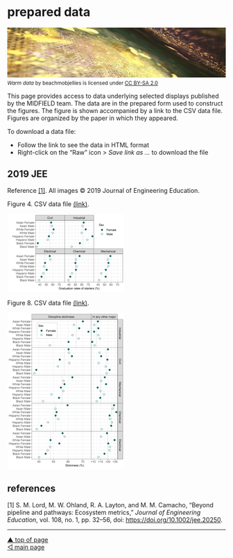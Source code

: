 prepared data
================

![](../resources/data-image-2.png) <small> <br> <i>Warm data</i> by
beachmobjellies is licensed under
<a href="https://creativecommons.org/licenses/by-sa/2.0/legalcode">CC
BY-SA 2.0</a> <br> </small>

This page provides access to data underlying selected displays published
by the MIDFIELD team. The data are in the prepared form used to
construct the figures. The figure is shown accompanied by a link to the
CSV data file. Figures are organized by the paper in which they
appeared.

To download a data file:

-   Follow the link to see the data in HTML format
-   Right-click on the “Raw” icon &gt; *Save link as …* to download the
    file

## 2019 JEE

Reference [\[1\]](#ref-Lord+Ohland+Layton+Camacho:2019). All images
&#169; 2019 Journal of Engineering Education.

Figure 4. CSV data file [(link)](../data/2019-jee-figure-4-data.csv).

![](../figures/thumbnail-fig004-grad-rate.png)

Figure 8. CSV data file [(link)](../data/2019-jee-figure-8-data.csv).

![](../figures/thumbnail-fig008-stickiness.png)

## references

<div id="refs" class="references csl-bib-body">

<div id="ref-Lord+Ohland+Layton+Camacho:2019" class="csl-entry">

<span class="csl-left-margin">\[1\] </span><span
class="csl-right-inline">S. M. Lord, M. W. Ohland, R. A. Layton, and M.
M. Camacho, “<span class="nocase">Beyond pipeline and pathways:
Ecosystem metrics</span>,” *Journal of Engineering Education*, vol. 108,
no. 1, pp. 32–56, doi: <https://doi.org/10.1002/jee.20250>.</span>

</div>

</div>

------------------------------------------------------------------------

<a href="#top">▲ top of page</a>  
[◁ main page](../README.md)
